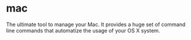 # mac
The ultimate tool to manage your Mac. It provides a huge set of command line commands that automatize the usage of your OS X system.